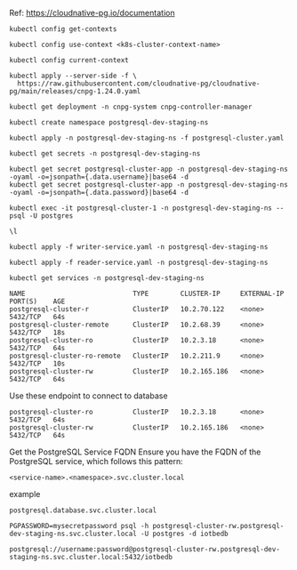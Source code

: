 Ref: https://cloudnative-pg.io/documentation

```
kubectl config get-contexts
```

```
kubectl config use-context <k8s-cluster-context-name>
```

```
kubectl config current-context
```

```
kubectl apply --server-side -f \
  https://raw.githubusercontent.com/cloudnative-pg/cloudnative-pg/main/releases/cnpg-1.24.0.yaml
```

```
kubectl get deployment -n cnpg-system cnpg-controller-manager
```

```
kubectl create namespace postgresql-dev-staging-ns
```

```
kubectl apply -n postgresql-dev-staging-ns -f postgresql-cluster.yaml
```

```
kubectl get secrets -n postgresql-dev-staging-ns
```

```
kubectl get secret postgresql-cluster-app -n postgresql-dev-staging-ns -oyaml -o=jsonpath={.data.username}|base64 -d
kubectl get secret postgresql-cluster-app -n postgresql-dev-staging-ns -oyaml -o=jsonpath={.data.password}|base64 -d
```

```
kubectl exec -it postgresql-cluster-1 -n postgresql-dev-staging-ns -- psql -U postgres
```

```
\l
```

```
kubectl apply -f writer-service.yaml -n postgresql-dev-staging-ns
```

```
kubectl apply -f reader-service.yaml -n postgresql-dev-staging-ns
```

```
kubectl get services -n postgresql-dev-staging-ns
```

```
NAME                           TYPE        CLUSTER-IP     EXTERNAL-IP   PORT(S)    AGE
postgresql-cluster-r           ClusterIP   10.2.70.122    <none>        5432/TCP   64s
postgresql-cluster-remote      ClusterIP   10.2.68.39     <none>        5432/TCP   18s
postgresql-cluster-ro          ClusterIP   10.2.3.18      <none>        5432/TCP   64s
postgresql-cluster-ro-remote   ClusterIP   10.2.211.9     <none>        5432/TCP   10s
postgresql-cluster-rw          ClusterIP   10.2.165.186   <none>        5432/TCP   64s
```

Use these endpoint to connect to database
```
postgresql-cluster-ro          ClusterIP   10.2.3.18      <none>        5432/TCP   64s
postgresql-cluster-rw          ClusterIP   10.2.165.186   <none>        5432/TCP   64s
```

Get the PostgreSQL Service FQDN
Ensure you have the FQDN of the PostgreSQL service, which follows this pattern:
```
<service-name>.<namespace>.svc.cluster.local
```
example
```
postgresql.database.svc.cluster.local
```
```
PGPASSWORD=mysecretpassword psql -h postgresql-cluster-rw.postgresql-dev-staging-ns.svc.cluster.local -U postgres -d iotbedb
```
```
postgresql://username:password@postgresql-cluster-rw.postgresql-dev-staging-ns.svc.cluster.local:5432/iotbedb
```